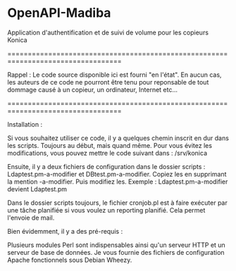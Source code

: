 OpenAPI-Madiba
==============

Application d'authentification et de suivi de volume pour les copieurs Konica


==================================================================================

Rappel : Le code source disponible ici est fourni "en l'état".
  En aucun cas, les auteurs de ce code ne pourront être tenu pour reponsable de tout dommage causé à un copieur,
  un ordinateur, Internet etc...
  
==================================================================================

Installation :

  Si vous souhaitez utiliser ce code, il y a quelques chemin inscrit en dur dans les scripts. Toujours au début, mais quand même.
  Pour vous évitez les modifications, vous pouvez mettre le code suivant dans : /srv/konica
  
  Ensuite, il y a deux fichiers de configuration dans le dossier scripts : Ldaptest.pm-a-modifier et DBtest.pm-a-modifier.
  Copiez les en supprimant la mention -a-modifier. Puis modifiez les.
  Exemple : Ldaptest.pm-a-modifier devient Ldaptest.pm
  
  Dans le dossier scripts toujours, le fichier cronjob.pl est à faire exécuter par une tâche planifiée si vous voulez un reporting planifié. Cela permet l'envoie de mail.
  
  Bien évidemment, il y a des pré-requis :
  
  Plusieurs modules Perl sont indispensables ainsi qu'un serveur HTTP et un serveur de base de données. Je vous fournie des fichiers de configuration Apache fonctionnels sous Debian Wheezy.
  
